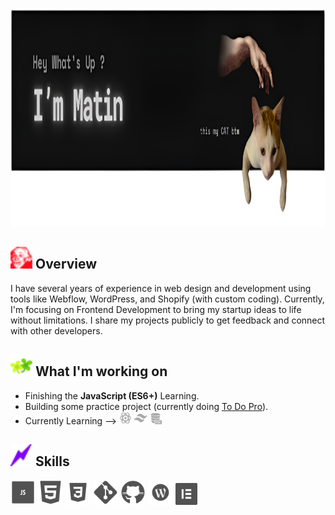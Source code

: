 <p align="center">
  <img src="ReadMe-4.png" height="350" />
</p>

## <img src="overview.gif" width="35"/> Overview
I have several years of experience in web design and development using tools like Webflow, WordPress, and Shopify (with custom coding). Currently, I'm focusing on Frontend Development to bring my startup ideas to life without limitations. I share my projects publicly to get feedback and connect with other developers.

## <img src="skilles-3.gif" width="35"/> What I'm working on
- Finishing the **JavaScript (ES6+)** Learning.  
- Building some practice project (currently doing [To Do Pro](https://github.com/matinfrz/To-Do-Pro)).
- Currently Learning -->  <img src="icons8-react-100 (3).png" width="20"/>  <img src="icons8-tailwind-css-100 (1).png" width="20"/>   <img src="icons8-sql-100.png" width="20"/> 

 ## <img src="skilles-4.gif" width="35"/> Skills

<p align="left">  
  <!-- JavaScript -->
  <img src="icons8-js-100.png" width="40" height="40"/

  <!-- HTML5 -->
  <img src="icons8-html-100 (2).png" width="40" height="40"/>

  <!-- CSS3 -->
  <img src="icons8-css-100 (2).png" width="40" height="40"/>

  <!-- Git -->
  <img src="icons8-git-100.png" width="40" height="40"/>

  <!-- GitHub -->
  <img src="icons8-github-100 (1).png" width="40" height="40"/>

  <!-- WordPress -->
  <img src="icons8-wordpress-100 (1).png" width="40" height="40"/>

  <!-- Elementor -->
  <img src="icons8-elementor-100 (1).png" width="35" height="35"/>  
</p>



